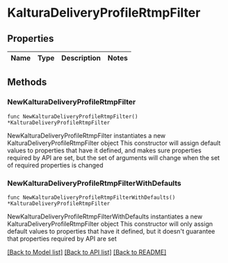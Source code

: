 # KalturaDeliveryProfileRtmpFilter

## Properties

Name | Type | Description | Notes
------------ | ------------- | ------------- | -------------

## Methods

### NewKalturaDeliveryProfileRtmpFilter

`func NewKalturaDeliveryProfileRtmpFilter() *KalturaDeliveryProfileRtmpFilter`

NewKalturaDeliveryProfileRtmpFilter instantiates a new KalturaDeliveryProfileRtmpFilter object
This constructor will assign default values to properties that have it defined,
and makes sure properties required by API are set, but the set of arguments
will change when the set of required properties is changed

### NewKalturaDeliveryProfileRtmpFilterWithDefaults

`func NewKalturaDeliveryProfileRtmpFilterWithDefaults() *KalturaDeliveryProfileRtmpFilter`

NewKalturaDeliveryProfileRtmpFilterWithDefaults instantiates a new KalturaDeliveryProfileRtmpFilter object
This constructor will only assign default values to properties that have it defined,
but it doesn't guarantee that properties required by API are set


[[Back to Model list]](../README.md#documentation-for-models) [[Back to API list]](../README.md#documentation-for-api-endpoints) [[Back to README]](../README.md)


